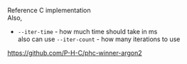 Reference C implementation  
Also,   
- `--iter-time` - how much time should take in ms  
also can use `--iter-count` - how many iterations to use  
  
  
https://github.com/P-H-C/phc-winner-argon2